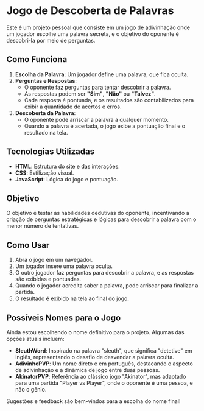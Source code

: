 # Jogo de Descoberta de Palavras

Este é um projeto pessoal que consiste em um jogo de adivinhação onde um jogador escolhe uma palavra secreta, e o objetivo do oponente é descobri-la por meio de perguntas. 

## Como Funciona

1. **Escolha da Palavra**: Um jogador define uma palavra, que fica oculta.
2. **Perguntas e Respostas**: 
   - O oponente faz perguntas para tentar descobrir a palavra.
   - As respostas podem ser **"Sim"**, **"Não"** ou **"Talvez"**.
   - Cada resposta é pontuada, e os resultados são contabilizados para exibir a quantidade de acertos e erros.
3. **Descoberta da Palavra**:
   - O oponente pode arriscar a palavra a qualquer momento.
   - Quando a palavra é acertada, o jogo exibe a pontuação final e o resultado na tela.

## Tecnologias Utilizadas

- **HTML**: Estrutura do site e das interações.
- **CSS**: Estilização visual.
- **JavaScript**: Lógica do jogo e pontuação.

## Objetivo

O objetivo é testar as habilidades dedutivas do oponente, incentivando a criação de perguntas estratégicas e lógicas para descobrir a palavra com o menor número de tentativas.

## Como Usar

1. Abra o jogo em um navegador.
2. Um jogador insere uma palavra oculta.
3. O outro jogador faz perguntas para descobrir a palavra, e as respostas são exibidas e pontuadas.
4. Quando o jogador acredita saber a palavra, pode arriscar para finalizar a partida.
5. O resultado é exibido na tela ao final do jogo.

## Possíveis Nomes para o Jogo

Ainda estou escolhendo o nome definitivo para o projeto. Algumas das opções atuais incluem:

- **SleuthWord**: Inspirado na palavra "sleuth", que significa "detetive" em inglês, representando o desafio de desvendar a palavra oculta.
- **AdivinhePVP**: Um nome direto e em português, destacando o aspecto de adivinhação e a dinâmica de jogo entre duas pessoas.
- **AkinatorPVP**: Referência ao clássico jogo "Akinator", mas adaptado para uma partida "Player vs Player", onde o oponente é uma pessoa, e não o gênio.

Sugestões e feedback são bem-vindos para a escolha do nome final!
